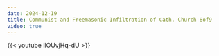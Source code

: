 ```yaml
---
date: 2024-12-19
title: Communist and Freemasonic Infiltration of Cath. Church 8of9
video: true
---
```



{{< youtube ilOUvjHq-dU >}}
